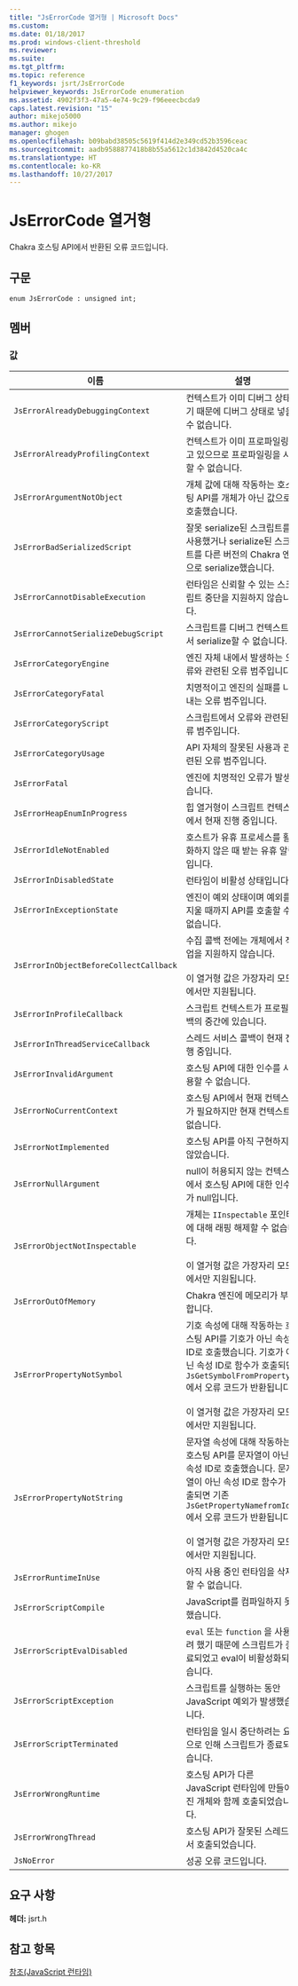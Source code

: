```yaml
---
title: "JsErrorCode 열거형 | Microsoft Docs"
ms.custom: 
ms.date: 01/18/2017
ms.prod: windows-client-threshold
ms.reviewer: 
ms.suite: 
ms.tgt_pltfrm: 
ms.topic: reference
f1_keywords: jsrt/JsErrorCode
helpviewer_keywords: JsErrorCode enumeration
ms.assetid: 4902f3f3-47a5-4e74-9c29-f96eeecbcda9
caps.latest.revision: "15"
author: mikejo5000
ms.author: mikejo
manager: ghogen
ms.openlocfilehash: b09babd38505c5619f414d2e349cd52b3596ceac
ms.sourcegitcommit: aadb9588877418b8b55a5612c1d3842d4520ca4c
ms.translationtype: HT
ms.contentlocale: ko-KR
ms.lasthandoff: 10/27/2017
---
```

# <a name="jserrorcode-enumeration"></a>JsErrorCode 열거형
Chakra 호스팅 API에서 반환된 오류 코드입니다.  
  
## <a name="syntax"></a>구문  
  
```  
enum JsErrorCode : unsigned int;  
```  
  
## <a name="members"></a>멤버  
  
### <a name="values"></a>값  
  
|이름|설명|  
|----------|-----------------|  
|`JsErrorAlreadyDebuggingContext`|컨텍스트가 이미 디버그 상태이기 때문에 디버그 상태로 넣을 수 없습니다.|  
|`JsErrorAlreadyProfilingContext`|컨텍스트가 이미 프로파일링하고 있으므로 프로파일링을 시작할 수 없습니다.|  
|`JsErrorArgumentNotObject`|개체 값에 대해 작동하는 호스팅 API를 개체가 아닌 값으로 호출했습니다.|  
|`JsErrorBadSerializedScript`|잘못 serialize된 스크립트를 사용했거나 serialize된 스크립트를 다른 버전의 Chakra 엔진으로 serialize했습니다.|  
|`JsErrorCannotDisableExecution`|런타임은 신뢰할 수 있는 스크립트 중단을 지원하지 않습니다.|  
|`JsErrorCannotSerializeDebugScript`|스크립트를 디버그 컨텍스트에서 serialize할 수 없습니다.|  
|`JsErrorCategoryEngine`|엔진 자체 내에서 발생하는 오류와 관련된 오류 범주입니다.|  
|`JsErrorCategoryFatal`|치명적이고 엔진의 실패를 나타내는 오류 범주입니다.|  
|`JsErrorCategoryScript`|스크립트에서 오류와 관련된 오류 범주입니다.|  
|`JsErrorCategoryUsage`|API 자체의 잘못된 사용과 관련된 오류 범주입니다.|  
|`JsErrorFatal`|엔진에 치명적인 오류가 발생했습니다.|  
|`JsErrorHeapEnumInProgress`|힙 열거형이 스크립트 컨텍스트에서 현재 진행 중입니다.|  
|`JsErrorIdleNotEnabled`|호스트가 유휴 프로세스를 활성화하지 않은 때 받는 유휴 알림입니다.|  
|`JsErrorInDisabledState`|런타임이 비활성 상태입니다.|  
|`JsErrorInExceptionState`|엔진이 예외 상태이며 예외를 지울 때까지 API를 호출할 수 없습니다.|  
|`JsErrorInObjectBeforeCollectCallback`|수집 콜백 전에는 개체에서 작업을 지원하지 않습니다.<br /><br /> 이 열거형 값은 가장자리 모드에서만 지원됩니다.|  
|`JsErrorInProfileCallback`|스크립트 컨텍스트가 프로필 콜백의 중간에 있습니다.|  
|`JsErrorInThreadServiceCallback`|스레드 서비스 콜백이 현재 진행 중입니다.|  
|`JsErrorInvalidArgument`|호스팅 API에 대한 인수를 사용할 수 없습니다.|  
|`JsErrorNoCurrentContext`|호스팅 API에서 현재 컨텍스트가 필요하지만 현재 컨텍스트가 없습니다.|  
|`JsErrorNotImplemented`|호스팅 API를 아직 구현하지 않았습니다.|  
|`JsErrorNullArgument`|null이 허용되지 않는 컨텍스트에서 호스팅 API에 대한 인수가 null입니다.|  
|`JsErrorObjectNotInspectable`|개체는 `IInspectable` 포인터에 대해 래핑 해제할 수 없습니다.<br /><br /> 이 열거형 값은 가장자리 모드에서만 지원됩니다.|  
|`JsErrorOutOfMemory`|Chakra 엔진에 메모리가 부족합니다.|  
|`JsErrorPropertyNotSymbol`|기호 속성에 대해 작동하는 호스팅 API를 기호가 아닌 속성 ID로 호출했습니다. 기호가 아닌 속성 ID로 함수가 호출되면 `JsGetSymbolFromPropertyId` 에서 오류 코드가 반환됩니다.<br /><br /> 이 열거형 값은 가장자리 모드에서만 지원됩니다.|  
|`JsErrorPropertyNotString`|문자열 속성에 대해 작동하는 호스팅 API를 문자열이 아닌 속성 ID로 호출했습니다. 문자열이 아닌 속성 ID로 함수가 호출되면 기존 `JsGetPropertyNamefromId` 에서 오류 코드가 반환됩니다.<br /><br /> 이 열거형 값은 가장자리 모드에서만 지원됩니다.|  
|`JsErrorRuntimeInUse`|아직 사용 중인 런타임을 삭제할 수 없습니다.|  
|`JsErrorScriptCompile`|JavaScript를 컴파일하지 못했습니다.|  
|`JsErrorScriptEvalDisabled`|`eval` 또는 `function` 을 사용하려 했기 때문에 스크립트가 종료되었고 eval이 비활성화되었습니다.|  
|`JsErrorScriptException`|스크립트를 실행하는 동안 JavaScript 예외가 발생했습니다.|  
|`JsErrorScriptTerminated`|런타임을 일시 중단하려는 요청으로 인해 스크립트가 종료되었습니다.|  
|`JsErrorWrongRuntime`|호스팅 API가 다른 JavaScript 런타임에 만들어진 개체와 함께 호출되었습니다.|  
|`JsErrorWrongThread`|호스팅 API가 잘못된 스레드에서 호출되었습니다.|  
|`JsNoError`|성공 오류 코드입니다.|  
  
## <a name="requirements"></a>요구 사항  
 **헤더:** jsrt.h  
  
## <a name="see-also"></a>참고 항목  
 [참조(JavaScript 런타임)](../chakra-hosting/reference-javascript-runtime.md)